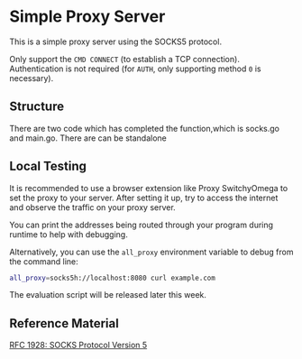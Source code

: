 # Simple Proxy Server

This is a simple proxy server using the SOCKS5 protocol.

Only  support the `CMD CONNECT` (to establish a TCP connection). Authentication is not required (for `AUTH`, only supporting method `0` is necessary).

## Structure

There are two code which has completed the function,which is socks.go and main.go. There are can
 be standalone

## Local Testing

It is recommended to use a browser extension like Proxy SwitchyOmega to set the proxy to your server. After setting it up, try to access the internet and observe the traffic on your proxy server.

You can print the addresses being routed through your program during runtime to help with debugging.

Alternatively, you can use the `all_proxy` environment variable to debug from the command line:

```sh
all_proxy=socks5h://localhost:8080 curl example.com
```

The evaluation script will be released later this week.


## Reference Material

[RFC 1928: SOCKS Protocol Version 5](https://www.rfc-editor.org/rfc/rfc1928)


